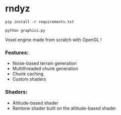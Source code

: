 # rndyz

`pip install -r requirements.txt`

`python graphics.py`

Voxel engine made from scratch with OpenGL !

### Features:
- Noise-based terrain generation
- Multithreaded chunk generation
- Chunk caching
- Custom shaders

### Shaders:

- Altitude-based shader
- Rainbow shader built on the altitude-based shader
